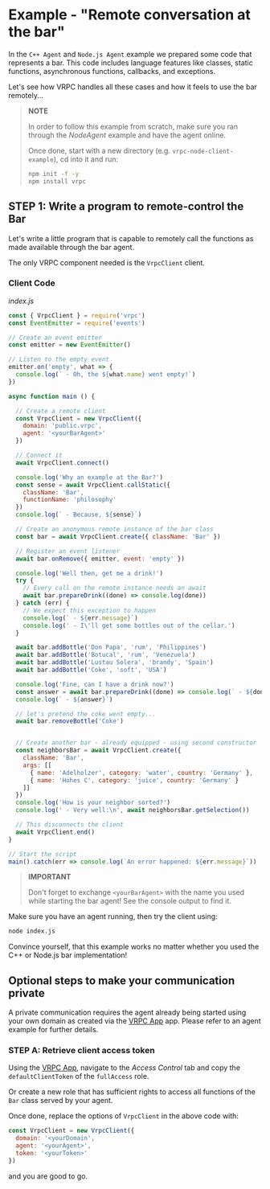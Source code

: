# Example - "Remote conversation at the bar"

In the `C++ Agent` and `Node.js Agent` example we prepared some code that
represents a bar. This code includes language features like classes, static
functions, asynchronous functions, callbacks, and exceptions.

Let's see how VRPC handles all these cases and how it feels to use the bar
remotely...

> **NOTE**
>
> In order to follow this example from scratch, make sure you ran through the
> *NodeAgent* example and have the agent online.
>
> Once done, start with a new
> directory (e.g. `vrpc-node-client-example`), cd into it and run:
>
> ```bash
> npm init -f -y
> npm install vrpc
> ```

## STEP 1: Write a program to remote-control the Bar

Let's write a little program that is capable to remotely call the functions
as made available through the bar agent.

The only VRPC component needed is the `VrpcClient` client.

### Client Code

*index.js*

```javascript
const { VrpcClient } = require('vrpc')
const EventEmitter = require('events')

// Create an event emitter
const emitter = new EventEmitter()

// Listen to the empty event
emitter.on('empty', what => {
  console.log(` - Oh, the ${what.name} went empty!`)
})

async function main () {

  // Create a remote client
  const VrpcClient = new VrpcClient({
    domain: 'public.vrpc',
    agent: '<yourBarAgent>'
  })

  // Connect it
  await VrpcClient.connect()

  console.log('Why an example at the Bar?')
  const sense = await VrpcClient.callStatic({
    className: 'Bar',
    functionName: 'philosophy'
  })
  console.log(` - Because, ${sense}`)

  // Create an anonymous remote instance of the bar class
  const bar = await VrpcClient.create({ className: 'Bar' })

  // Register an event listener
  await bar.onRemove({ emitter, event: 'empty' })

  console.log('Well then, get me a drink!')
  try {
    // Every call on the remote instance needs an await
    await bar.prepareDrink((done) => console.log(done))
  } catch (err) {
    // We expect this exception to happen
    console.log(` - ${err.message}`)
    console.log(' - I\'ll get some bottles out of the cellar.')
  }

  await bar.addBottle('Don Papa', 'rum', 'Philippines')
  await bar.addBottle('Botucal', 'rum', 'Venezuela')
  await bar.addBottle('Lustau Solera', 'brandy', 'Spain')
  await bar.addBottle('Coke', 'soft', 'USA')

  console.log('Fine, can I have a drink now?')
  const answer = await bar.prepareDrink((done) => console.log(` - ${done}`))
  console.log(` - ${answer}`)

  // let's pretend the coke went empty...
  await bar.removeBottle('Coke')


  // Create another bar - already equipped - using second constructor
  const neighborsBar = await VrpcClient.create({
    className: 'Bar',
    args: [[
      { name: 'Adelholzer', category: 'water', country: 'Germany' },
      { name: 'Hohes C', category: 'juice', country: 'Germany' }
    ]]
  })
  console.log('How is your neighbor sorted?')
  console.log(' - Very well:\n', await neighborsBar.getSelection())

  // This disconnects the client
  await VrpcClient.end()
}

// Start the script
main().catch(err => console.log(`An error happened: ${err.message}`))
```

> **IMPORTANT**
>
> Don't forget to exchange `<yourBarAgent>` with the name you used while
> starting the bar agent! See the console output to find it.

Make sure you have an agent running, then try the client using:

```bash
node index.js
```

Convince yourself, that this example works no matter whether you used the C++ or
Node.js bar implementation!

## Optional steps to make your communication private

A private communication requires the agent already being started using your own
domain as created via the [VRPC App](https://app.vrpc.io) app. Please refer to
an agent example for further details.

### STEP A: Retrieve client access token

Using the [VRPC App](https://app.vrpc.io), navigate to the *Access Control* tab
and copy the `defaultClientToken` of the `fullAccess` role.

Or create a new role that has sufficient rights to access all functions of the
`Bar` class served by your agent.

Once done, replace the options of `VrpcClient` in the above code with:

```javascript
const VrpcClient = new VrpcClient({
  domain: '<yourDomain',
  agent: '<yourAgent>',
  token: '<yourToken>'
})
```

and you are good to go.
